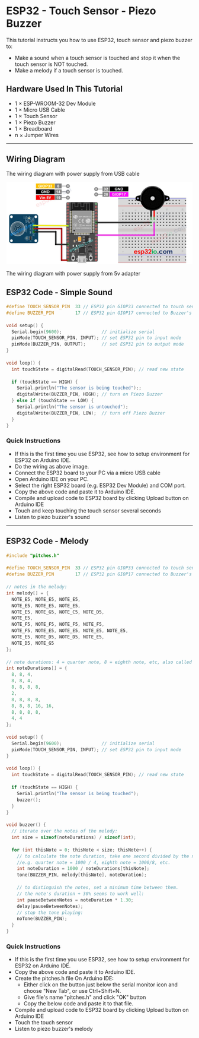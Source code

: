 # ESP32 - Touch Sensor - Piezo Buzzer

This tutorial instructs you how to use ESP32, touch sensor and piezo buzzer to:

  * Make a sound when a touch sensor is touched and stop it when the touch sensor is NOT touched.
  * Make a melody if a touch sensor is touched.

## Hardware Used In This Tutorial

  * 1	×	ESP-WROOM-32 Dev Module	
  * 1	×	Micro USB Cable	
  * 1	×	Touch Sensor	
  * 1	×	Piezo Buzzer	
  * 1	×	Breadboard	
  * n	×	Jumper Wires

---

## Wiring Diagram

The wiring diagram with power supply from USB cable

![](figs/fig_6_1.jpg)

The wiring diagram with power supply from 5v adapter

## ESP32 Code - Simple Sound

```c++
#define TOUCH_SENSOR_PIN  33 // ESP32 pin GIOP33 connected to touch sensor's pin
#define BUZZER_PIN        17 // ESP32 pin GIOP17 connected to Buzzer's pin

void setup() {
  Serial.begin(9600);               // initialize serial
  pinMode(TOUCH_SENSOR_PIN, INPUT); // set ESP32 pin to input mode
  pinMode(BUZZER_PIN, OUTPUT);      // set ESP32 pin to output mode
}

void loop() {
  int touchState = digitalRead(TOUCH_SENSOR_PIN); // read new state

  if (touchState == HIGH) {
    Serial.println("The sensor is being touched");;
    digitalWrite(BUZZER_PIN, HIGH); // turn on Piezo Buzzer
  } else if (touchState == LOW) {
    Serial.println("The sensor is untouched");
    digitalWrite(BUZZER_PIN, LOW);  // turn off Piezo Buzzer
  }
}

```

### Quick Instructions

  * If this is the first time you use ESP32, see how to setup environment for ESP32 on Arduino IDE.
  * Do the wiring as above image.
  * Connect the ESP32 board to your PC via a micro USB cable
  * Open Arduino IDE on your PC.
  * Select the right ESP32 board (e.g. ESP32 Dev Module) and COM port.
  * Copy the above code and paste it to Arduino IDE.
  * Compile and upload code to ESP32 board by clicking Upload button on Arduino IDE
  * Touch and keep touching the touch sensor several seconds
  * Listen to piezo buzzer's sound

---

## ESP32 Code - Melody

```c++
#include "pitches.h"

#define TOUCH_SENSOR_PIN  33 // ESP32 pin GIOP33 connected to touch sensor's pin
#define BUZZER_PIN        17 // ESP32 pin GIOP17 connected to Buzzer's pin

// notes in the melody:
int melody[] = {
  NOTE_E5, NOTE_E5, NOTE_E5,
  NOTE_E5, NOTE_E5, NOTE_E5,
  NOTE_E5, NOTE_G5, NOTE_C5, NOTE_D5,
  NOTE_E5,
  NOTE_F5, NOTE_F5, NOTE_F5, NOTE_F5,
  NOTE_F5, NOTE_E5, NOTE_E5, NOTE_E5, NOTE_E5,
  NOTE_E5, NOTE_D5, NOTE_D5, NOTE_E5,
  NOTE_D5, NOTE_G5
};

// note durations: 4 = quarter note, 8 = eighth note, etc, also called tempo:
int noteDurations[] = {
  8, 8, 4,
  8, 8, 4,
  8, 8, 8, 8,
  2,
  8, 8, 8, 8,
  8, 8, 8, 16, 16,
  8, 8, 8, 8,
  4, 4
};

void setup() {
  Serial.begin(9600);               // initialize serial
  pinMode(TOUCH_SENSOR_PIN, INPUT); // set ESP32 pin to input mode
}

void loop() {
  int touchState = digitalRead(TOUCH_SENSOR_PIN); // read new state

  if (touchState == HIGH) {
    Serial.println("The sensor is being touched");
    buzzer();
  }
}

void buzzer() {
  // iterate over the notes of the melody:
  int size = sizeof(noteDurations) / sizeof(int);

  for (int thisNote = 0; thisNote < size; thisNote++) {
    // to calculate the note duration, take one second divided by the note type.
    //e.g. quarter note = 1000 / 4, eighth note = 1000/8, etc.
    int noteDuration = 1000 / noteDurations[thisNote];
    tone(BUZZER_PIN, melody[thisNote], noteDuration);

    // to distinguish the notes, set a minimum time between them.
    // the note's duration + 30% seems to work well:
    int pauseBetweenNotes = noteDuration * 1.30;
    delay(pauseBetweenNotes);
    // stop the tone playing:
    noTone(BUZZER_PIN);
  }
}

```

### Quick Instructions

  * If this is the first time you use ESP32, see how to setup environment for ESP32 on Arduino IDE.
  * Copy the above code and paste it to Arduino IDE.
  * Create the pitches.h file On Arduino IDE:
    * Either click on the button just below the serial monitor icon and choose "New Tab", or use Ctrl+Shift+N.
    * Give file's name "pitches.h" and click "OK" button
    * Copy the below code and paste it to that file. 
  * Compile and upload code to ESP32 board by clicking Upload button on Arduino IDE
  * Touch the touch sensor
  * Listen to piezo buzzer's melody

